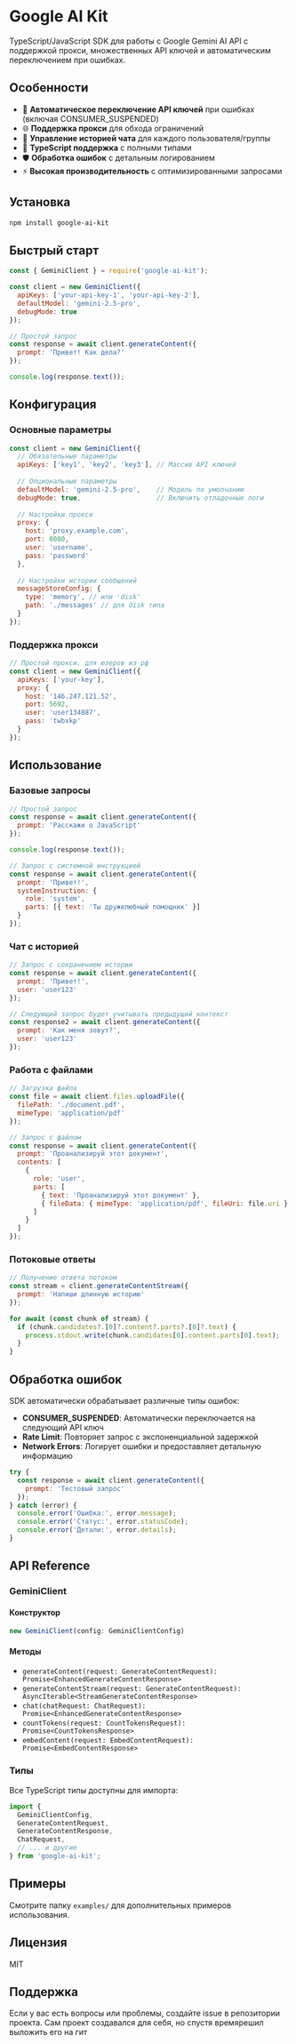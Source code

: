 # Google AI Kit

TypeScript/JavaScript SDK для работы с Google Gemini AI API с поддержкой прокси, множественных API ключей и автоматическим переключением при ошибках.

## Особенности

- 🔄 **Автоматическое переключение API ключей** при ошибках (включая CONSUMER_SUSPENDED)
- 🌐 **Поддержка прокси** для обхода ограничений
- 💬 **Управление историей чата** для каждого пользователя/группы
- 📝 **TypeScript поддержка** с полными типами
- 🛡️ **Обработка ошибок** с детальным логированием
- ⚡ **Высокая производительность** с оптимизированными запросами

## Установка

```bash
npm install google-ai-kit
```

## Быстрый старт

```javascript
const { GeminiClient } = require('google-ai-kit');

const client = new GeminiClient({
  apiKeys: ['your-api-key-1', 'your-api-key-2'],
  defaultModel: 'gemini-2.5-pro',
  debugMode: true
});

// Простой запрос
const response = await client.generateContent({
  prompt: 'Привет! Как дела?'
});

console.log(response.text());
```

## Конфигурация

### Основные параметры

```javascript
const client = new GeminiClient({
  // Обязательные параметры
  apiKeys: ['key1', 'key2', 'key3'], // Массив API ключей
  
  // Опциональные параметры
  defaultModel: 'gemini-2.5-pro',    // Модель по умолчанию
  debugMode: true,                   // Включить отладочные логи
  
  // Настройки прокси
  proxy: {
    host: 'proxy.example.com',
    port: 8080,
    user: 'username',
    pass: 'password'
  },
  
  // Настройки истории сообщений
  messageStoreConfig: {
    type: 'memory', // или 'disk'
    path: './messages' // для disk типа
  }
});
```

### Поддержка прокси

```javascript
// Простой прокси. для юзеров из рф
const client = new GeminiClient({
  apiKeys: ['your-key'],
  proxy: {
    host: '146.247.121.52',
    port: 5692,
    user: 'user134887',
    pass: 'twbxkp'
  }
});
```

## Использование

### Базовые запросы

```javascript
// Простой запрос
const response = await client.generateContent({
  prompt: 'Расскажи о JavaScript'
});

console.log(response.text());

// Запрос с системной инструкцией
const response = await client.generateContent({
  prompt: 'Привет!',
  systemInstruction: {
    role: 'system',
    parts: [{ text: 'Ты дружелюбный помощник' }]
  }
});
```

### Чат с историей

```javascript
// Запрос с сохранением истории
const response = await client.generateContent({
  prompt: 'Привет!',
  user: 'user123'
});

// Следующий запрос будет учитывать предыдущий контекст
const response2 = await client.generateContent({
  prompt: 'Как меня зовут?',
  user: 'user123'
});
```

### Работа с файлами

```javascript
// Загрузка файла
const file = await client.files.uploadFile({
  filePath: './document.pdf',
  mimeType: 'application/pdf'
});

// Запрос с файлом
const response = await client.generateContent({
  prompt: 'Проанализируй этот документ',
  contents: [
    {
      role: 'user',
      parts: [
        { text: 'Проанализируй этот документ' },
        { fileData: { mimeType: 'application/pdf', fileUri: file.uri } }
      ]
    }
  ]
});
```

### Потоковые ответы

```javascript
// Получение ответа потоком
const stream = client.generateContentStream({
  prompt: 'Напиши длинную историю'
});

for await (const chunk of stream) {
  if (chunk.candidates?.[0]?.content?.parts?.[0]?.text) {
    process.stdout.write(chunk.candidates[0].content.parts[0].text);
  }
}
```

## Обработка ошибок

SDK автоматически обрабатывает различные типы ошибок:

- **CONSUMER_SUSPENDED**: Автоматически переключается на следующий API ключ
- **Rate Limit**: Повторяет запрос с экспоненциальной задержкой
- **Network Errors**: Логирует ошибки и предоставляет детальную информацию

```javascript
try {
  const response = await client.generateContent({
    prompt: 'Тестовый запрос'
  });
} catch (error) {
  console.error('Ошибка:', error.message);
  console.error('Статус:', error.statusCode);
  console.error('Детали:', error.details);
}
```

## API Reference

### GeminiClient

#### Конструктор

```javascript
new GeminiClient(config: GeminiClientConfig)
```

#### Методы

- `generateContent(request: GenerateContentRequest): Promise<EnhancedGenerateContentResponse>`
- `generateContentStream(request: GenerateContentRequest): AsyncIterable<StreamGenerateContentResponse>`
- `chat(chatRequest: ChatRequest): Promise<EnhancedGenerateContentResponse>`
- `countTokens(request: CountTokensRequest): Promise<CountTokensResponse>`
- `embedContent(request: EmbedContentRequest): Promise<EmbedContentResponse>`

### Типы

Все TypeScript типы доступны для импорта:

```typescript
import {
  GeminiClientConfig,
  GenerateContentRequest,
  GenerateContentResponse,
  ChatRequest,
  // ... и другие
} from 'google-ai-kit';
```

## Примеры

Смотрите папку `examples/` для дополнительных примеров использования.

## Лицензия

MIT

## Поддержка

Если у вас есть вопросы или проблемы, создайте issue в репозитории проекта. Сам проект создавался для себя, но спустя времярешил выложить его на гит
